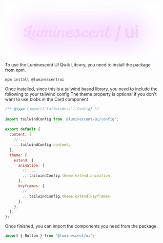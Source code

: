 ![Luminescent UI](./branding.png)

To use the Luminescent UI Qwik Library, you need to install the package from npm.

```bash
npm install @luminescent/ui
```

Once installed, since this is a tailwind based library, you need to include the following to your tailwind config
The theme property is optional if you don't want to use blobs in the Card component

```javascript
/** @type {import('tailwindcss').Config} */

import tailwindConfig from '@luminescent/ui/config';

export default {
  content: [
    // ...
    ...tailwindConfig.content,
  ],
  theme: {
    extend: {
      animation: {
        // ...
        ...tailwindConfig.theme.extend.animation,
      },
      keyframes: {
        // ...
        ...tailwindConfig.theme.extend.keyframes,
      },
    },
  },
};
```

Once finished, you can import the components you need from the package.

```javascript
import { Button } from '@luminescent/ui';
```